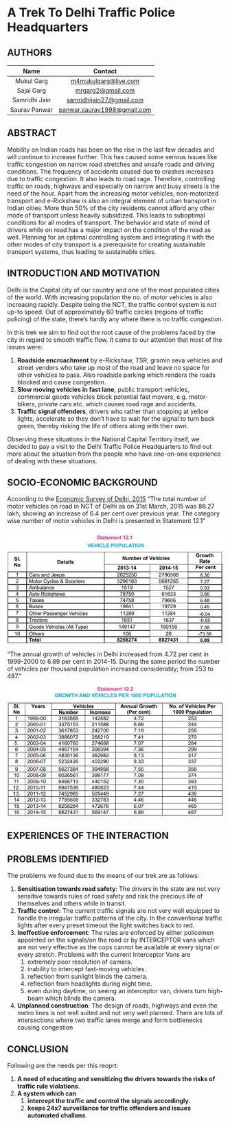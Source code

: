 # A  Trek To Delhi Traffic Police Headquarters
## AUTHORS

| Name          | Contact                   |
| :-----------: | :-----------------------: |
|Mukul Garg     |m4mukulgarg@live.com       |
|Sajal Garg     |mrgarg2@gmail.com          |
|Samridhi Jain  |samridhijain27@gmail.com   |
|Saurav Panwar  |panwar.saurav1998@gmail.com|


## ABSTRACT
Mobility on Indian roads has been on the rise in the last few decades and will continue to increase further. This has caused some serious issues like traffic congestion on narrow road stretches and unsafe roads and driving conditions. The frequency of accidents caused due to crashes increases due to traffic congestion. It also leads to road rage. Therefore, controlling traffic on roads, highways and especially on narrow and busy streets is the need of the hour. Apart from the increasing motor vehicles, non-motorized transport and e-Rickshaw is also an integral element of urban transport in Indian cities. More than 50% of the city residents cannot afford any other mode of transport unless heavily subsidized. This leads to suboptimal conditions for all modes of transport. The behavior and state of mind of drivers while on road has a major impact on the condition of the road as well. Planning for an optimal controlling system and integrating it with the other modes of city transport is a prerequisite for creating sustainable transport systems, thus leading to sustainable cities.

## INTRODUCTION AND MOTIVATION
Delhi is the Capital city of our country and one of the most populated cities of the world. With increasing population the no. of motor vehicles is also increasing rapidly. Despite being the NCT, the traffic control system is not up-to speed. Out of approximately 60 traffic circles (regions of traffic policing) of the state, there’s hardly any where there is no traffic congestion.

In this trek we aim to find out the root cause of the problems faced by the city in regard to smooth traffic flow. It came to our attention that most of the issues were:
1.	**Roadside encroachment** by e-Rickshaw, TSR, gramin seva vehicles and street vendors who take up most of the road and leave no space for other vehicles to pass. Also roadside parking which renders the roads blocked and cause congestion.
2.	**Slow moving vehicles in fast lane**, public transport vehicles, commercial goods vehicles block potential fast movers, e.g. motor-bikers, private cars etc. which causes road rage and accidents.
3.	**Traffic signal offenders**, drivers who rather than stopping at yellow lights, accelerate so they don’t have to wait for the signal to turn back green, thereby risking the life of others along with their own.

Observing these situations in the National Capital Territory itself, we decided to pay a visit to the Delhi Traffic Police Headquarters to find out more about the situation from the people who have one-on-one experience of dealing with these situations.

## SOCIO-ECONOMIC BACKGROUND
According to the [Economic Survey of Delhi, 2015](http://delhi.gov.in/wps/wcm/connect/DoIT_Planning/planning/economic+survey+of+dehli/economic+survey+of+delhi+2014+-+2015) “The total number of motor vehicles on road in NCT of Delhi as on 31st March, 2015 was 88.27 lakh, showing an increase of 6.4 per cent over previous year. The category wise number of motor vehicles in Delhi is presented in Statement 12.1”

![Table: Vehicle Population](/static/vehicle-pop.JPG)

“The annual growth of vehicles in Delhi increased from 4.72 per cent in 1999-2000 to 6.89 per cent in 2014-15. During the same period the number of vehicles per thousand population increased considerably; from 253 to 487.”

![Table: Vehicle Growth](/static/vehicle-growth.JPG)



## EXPERIENCES OF THE INTERACTION



## PROBLEMS IDENTIFIED
The problems we found due to the means of our trek are as follows:
1.	**Sensitisation towards road safety**: The drivers in the state are not very sensitive towards rules of road safety and risk the precious life of themselves and others while in transit.
2.	**Traffic control**: The current traffic signals are not very well equipped to handle the irregular traffic patterns of the city. In the conventional traffic lights after every preset timeout the light switches back to red. 
3.	**Ineffective enforcement**: The rules are enforced by either policemen appointed on the signals/on the road or by INTERCEPTOR vans which are not very effective as the cops cannot be available at every signal or every stretch. Problems with the current Interceptor Vans are
    1.	extremely poor resolution of camera.
    2.	inability to intercept fast-moving vehicles.
    3.	reflection from sunlight blinds the camera.
    4.	reflection from headlights during night time.
    5.	even during daytime, on seeing an interceptor van, drivers turn high-beam which blinds the camera.
4.	**Unplanned construction**: The design of roads, highways and even the metro lines is not well suited and not very well planned. There are lots of intersections where two traffic lanes merge and form bottlenecks causing congestion

## CONCLUSION
Following are the needs per this reoprt:
1. **A need of educating and sensitizing the drivers towards the risks of traffic rule violations**.
2. **A system which can**
    1. **intercept the traffic and control the signals accordingly**.
    2. **keeps 24x7 surveillance for traffic offenders and issues automated challans**.
